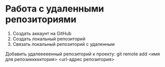 # Работа с удаленными репозиториями
1. Создать аккаунт на GitHub
2. Создать локальный репозиторий
3. Связать локальный репозиторий с удаленным

Добавить удалееееенный репозиторий к проекту: git remote add <имя для репозиккккктория> <url-адрес репозитория>